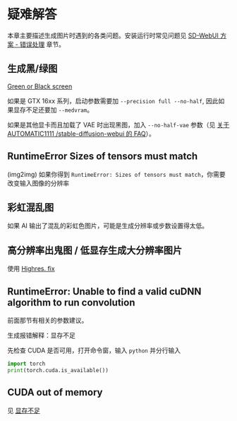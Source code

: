 # 疑难解答

本章主要描述生成图片时遇到的各类问题。安装运行时常见问题见 [SD-WebUI 方案 - 错误处理](../install/sd-webui.md#错误处理-troubleshooting) 章节。

## 生成黑/绿图

[Green or Black screen](https://github.com/AUTOMATIC1111/stable-diffusion-webui/wiki/Install-and-Run-on-NVidia-GPUs)

如果是 GTX 16xx 系列，启动参数需要加 `--precision full --no-half`, 因此如果显存不足还要加 `--medvram`。

如果是其他显卡而且加载了 VAE 时出现黑图，加入 `--no-half-vae` 参数（见 [关于 AUTOMATIC1111 /stable-diffusion-webui 的 FAQ](https://gist.github.com/crosstyan/f912612f4c26e298feec4a2924c41d99)）。

## RuntimeError Sizes of tensors must match

(img2img) 如果你得到 `RuntimeError: Sizes of tensors must match`，你需要改变输入图像的分辨率

## 彩虹混乱图

如果 AI 输出了混乱的彩虹色图片，可能是生成分辨率或步数设置得太低。

## 高分辨率出鬼图 / 低显存生成大分辨率图片

使用 [Highres. fix](./param-basic.md#highres-fix-高清修复)

## RuntimeError: Unable to find a valid cuDNN algorithm to run convolution

前面那节有相关的参数建议。

生成报错解释：显存不足

先检查 CUDA 是否可用，打开命令窗，输入 `python` 并分行输入

```python
import torch
print(torch.cuda.is_available())
```

## CUDA out of memory

见 [显存不足](../install/sd-webui.md#显存不足cuda-out-of-memory)

